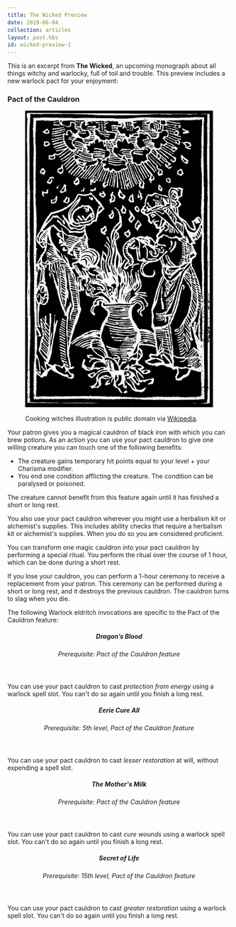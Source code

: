 ```yaml
---
title: The Wicked Preview
date: 2019-06-04
collection: articles
layout: post.hbs
id: wicked-preview-1
---
```

<p>This is an excerpt from <strong>The Wicked</strong>, an upcoming monograph about all things witchy and warlocky, full of toil and trouble. This preview includes a new warlock pact for your enjoyment:</p>

<h3>Pact of the Cauldron</h3>

<figure class="illustration">
  <img src="images/witches.jpg" alt="Woodcut illustration of witches with cauldron.">
  <p class="caption">Cooking witches illustration is public domain via <a href="https://en.wikipedia.org/wiki/Akelarre#/media/File:Cooking_witches.jpg">Wikipedia</a>.</p>
</figure>

<p>Your patron gives you a magical cauldron of black iron with which you can brew potions. As an action you can use your pact cauldron to give one willing creature you can touch one of the following benefits:</p>

<ul>
  <li>The creature gains temporary hit points equal to your level + your Charisma modifier. </li>
  <li>You end one condition afflicting the creature. The condition can be paralysed or poisoned.</li>
</ul>

<p>The creature cannot benefit from this feature again until it has finished a short or long rest.</p>

<p>You also use your pact cauldron wherever you might use a herbalism kit or alchemist's supplies. This includes ability checks that require a herbalism kit or alchemist's supplies. When you do so you are considered proficient.</p>

<p>You can transform one magic cauldron into your pact cauldron by performing a special ritual. You perform the ritual over the course of 1 hour, which can be done during a short rest.</p>

<p>If you lose your cauldron, you can perform a 1-hour ceremony to receive a replacement from your patron. This ceremony can be performed during a short or long rest, and it destroys the previous cauldron. The cauldron turns to slag when you die.</p>

<p>The following Warlock eldritch invocations are specific to the Pact of the Cauldron feature:</p>

<header>
  <h5 id="dragons-blood">Dragon’s Blood</h5>
  <p><em>Prerequisite: Pact of the Cauldron feature</em></p>
</header>

<p>You can use your pact cauldron to cast <em>protection from energy</em> using a warlock spell slot. You can't do so again until you finish a long rest.</p>

<header>
  <h5 id="eerie-cure-all">Eerie Cure All</h5>
  <p><em>Prerequisite: 5th level, Pact of the Cauldron feature</em></p>
</header>

<p>You can use your pact cauldron to cast <em>lesser restoration</em> at will, without expending a spell slot.</p>

<header>
  <h5 id="mothers-milk">The Mother's Milk</h5>
  <p><em>Prerequisite: Pact of the Cauldron feature</em></p>
</header>

<p>You can use your pact cauldron to cast <em>cure wounds</em> using a warlock spell slot. You can't do so again until you finish a long rest.</p>

<header>
  <h5 id="secret-of-life">Secret of Life</h5>
  <p><em>Prerequisite: 15th level, Pact of the Cauldron feature</em></p>
</header>

<p>You can use your pact cauldron to cast <em>greater restoration</em> using a warlock spell slot. You can't do so again until you finish a long rest.</p>
